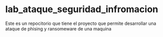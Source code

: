 # lab_ataque_seguridad_infromacion
Este es un repocitorio que tiene el proyecto que permite desarrollar una ataque de phising y ransomeware de una maquina
